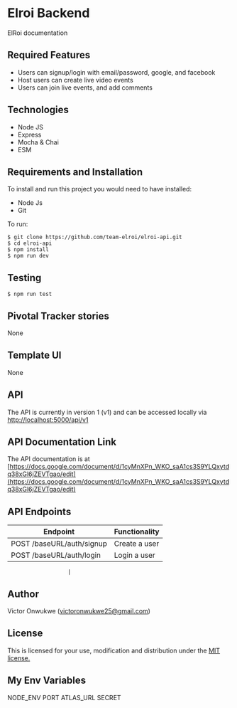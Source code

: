 # Elroi Backend
ElRoi documentation

<!-- [![](https://img.shields.io/badge/Protected_by-Hound-a873d1.svg)](https://houndci.com)  [![Build Status](https://travis-ci.com/Afrilearn/afrilearn-cms-backend.svg?branch=develop)](https://travis-ci.com/Afrilearn/afrilearn-cms-backend)  [![Coverage Status](https://coveralls.io/repos/github/Afrilearn/afrilearn-cms-backend/badge.svg?branch=develop)](https://coveralls.io/github/Afrilearn/afrilearn-cms-backend?branch=develop) -->


## Required Features

- Users can signup/login with email/password, google, and facebook
- Host users can create live video events
- Users can join live events, and add comments


## Technologies

- Node JS
- Express
- Mocha & Chai
- ESM


## Requirements and Installation

To install and run this project you would need to have installed:
- Node Js
- Git

To run:
```
$ git clone https://github.com/team-elroi/elroi-api.git
$ cd elroi-api
$ npm install
$ npm run dev
```

## Testing
```
$ npm run test
```

## Pivotal Tracker stories

None

## Template UI

None

## API

The API is currently in version 1 (v1) and can be accessed locally via [http://localhost:5000/api/v1](http://localhost:5000/api/vi)  

## API Documentation Link

The API documentation is at [https://docs.google.com/document/d/1cyMnXPn_WKO_saA1cs3S9YLQxytdq38xGl6jZEVTgao/edit](https://docs.google.com/document/d/1cyMnXPn_WKO_saA1cs3S9YLQxytdq38xGl6jZEVTgao/edit)

## API Endpoints

| Endpoint                                         | Functionality                            |
| ------------------------------------------------ | -----------------------------------------|
| POST /baseURL/auth/signup           | Create a user                           |
| POST /baseURL/auth/login   | Login a user                            |

                       |
    

## Author

Victor Onwukwe (victoronwukwe25@gmail.com)

## License

This is licensed for your use, modification and distribution under the [MIT license.](https://opensource.org/licenses/MIT)

## My Env Variables
NODE_ENV
PORT
ATLAS_URL
SECRET

